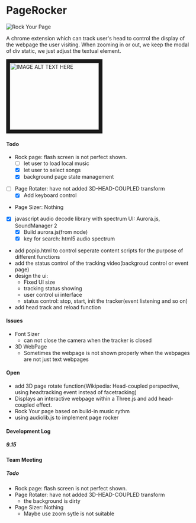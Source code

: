 PageRocker
==========

![Rock Your Page](http://ww3.sinaimg.cn/large/6a1456b2gw1e8u23fxfjjj206y091wfa.jpg)

A chrome extension which can track user's head to control the display of the webpage the user visiting. When zooming in or out, we keep the modal of div static, we just adjust the textual element.

<a href="http://www.youtube.com/watch?feature=player_embedded&v=ROwrZz5UmnU
" target="_blank"><img src="http://img.youtube.com/vi/ROwrZz5UmnU/0.jpg" 
alt="IMAGE ALT TEXT HERE" width="240" height="180" border="10" /></a>

#### Todo
* Rock page: flash screen is not perfect shown.
    * [ ] let user to load local music
    * [X] let user to select songs
    * [X] background page state management
* [ ] Page Rotater: have not added 3D-HEAD-COUPLED transform
    * [X] Add keyboard control
* Page Sizer: Nothing
* [X] javascript audio decode library with spectrum UI: Aurora.js, SoundManager 2
    * [X] Build aurora.js(from node)
    * [X] key for search: html5 audio spectrum
* add popip.html to control seperate content scripts for the purpose of different functions
* add the status control of the tracking video(backgroud control or event page)
* design the ui: 
    * Fixed UI size
    * tracking status showing
    * user control ui interface
    * status control: stop, start, init the tracker(event listening and so on)
* add head track and reload function

#### Issues
* Font Sizer
    * can not close the camera when the tracker is closed
* 3D WebPage
    * Sometimes the webpage is not shown properly when the webpages are not just text webpages



#### Open
* add 3D page rotate function(Wikipedia: Head-coupled perspective, using headtracking event instead of facetracking)
* Displays an interactive webpage within a Three.js and add head-coupled effect.
* Rock Your page based on build-in music rythm
* using audiolib.js to implement page rocker

#### Development Log

##### 9.15

#### Team Meeting

##### Todo
* Rock page: flash screen is not perfect shown.
* Page Rotater: have not added 3D-HEAD-COUPLED transform
    * the background is dirty
* Page Sizer: Nothing
    * Maybe use zoom sytle is not suitable
